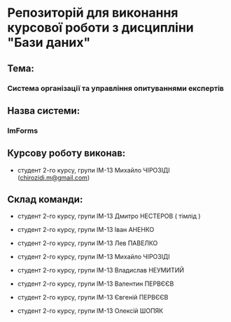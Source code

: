# Репозиторій для виконання курсової роботи з дисципліни "Бази даних"

## Тема:

### Система організації та управління опитуваннями експертів

## Назва системи:

### ImForms

## Курсову роботу виконав:
 
- студент 2-го курсу, групи ІМ-13 Михайло ЧІРОЗІДІ (chirozidi.m@gmail.com)

## Склад команди:

- студент 2-го курсу, групи ІМ-13 Дмитро НЕСТЕРОВ ( тімлід )

- студент 2-го курсу, групи ІМ-13 Іван АНЕНКО

- студент 2-го курсу, групи ІМ-13 Лев ПАВЕЛКО

- студент 2-го курсу, групи ІМ-13 Михайло ЧІРОЗІДІ

- студент 2-го курсу, групи ІМ-13 Владислав НЕУМИТИЙ

- студент 2-го курсу, групи ІМ-13 Валентин ПЕРВЄЄВ

- студент 2-го курсу, групи ІМ-13 Євгеній ПЕРВЄЄВ

- студент 2-го курсу, групи ІМ-13 Олексій ШОПЯК
